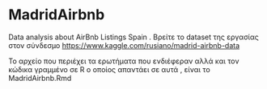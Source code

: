 # MadridAirbnb
Data analysis about AirBnb Listings Spain .
Βρείτε το dataset της εργασίας στον σύνδεσμο
https://www.kaggle.com/rusiano/madrid-airbnb-data

To αρχείο που περιέχει τα ερωτήματα που ενδιέφεραν αλλά και τον κώδικα γραμμένο σε R ο οποίος απαντάει σε αυτά , είναι το MadridAirbnb.Rmd
